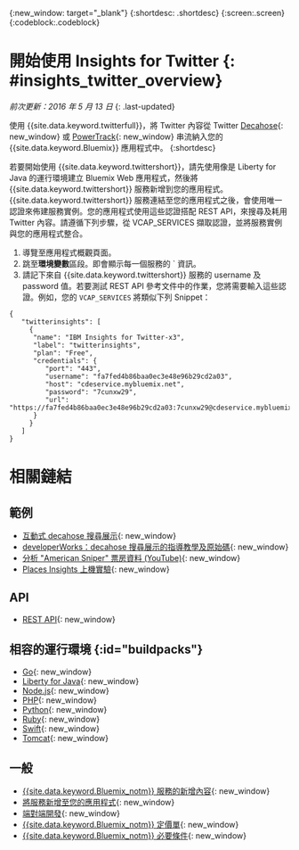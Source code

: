 {:new_window: target="_blank"}
{:shortdesc: .shortdesc}
{:screen:.screen}
{:codeblock:.codeblock}

# 開始使用 Insights for Twitter {: #insights_twitter_overview}

*前次更新：2016 年 5 月 13 日*
{: .last-updated}

使用 {{site.data.keyword.twitterfull}}，將 Twitter 內容從 Twitter [Decahose](http://support.gnip.com/apis/firehose/overview.html){: new_window} 或 [PowerTrack](http://support.gnip.com/apis/powertrack/overview.html){: new_window} 串流納入您的 {{site.data.keyword.Bluemix}} 應用程式中。
{:shortdesc}

若要開始使用 {{site.data.keyword.twittershort}}，請先使用像是 Liberty for Java 的運行環境建立 Bluemix Web 應用程式，然後將 {{site.data.keyword.twittershort}} 服務新增到您的應用程式。{{site.data.keyword.twittershort}} 服務連結至您的應用程式之後，會使用唯一認證來佈建服務實例。您的應用程式使用這些認證搭配 REST API，來搜尋及耗用 Twitter 內容。請遵循下列步驟，從 VCAP_SERVICES 擷取認證，並將服務實例與您的應用程式整合。

1. 導覽至應用程式概觀頁面。
2. 跳至**環境變數**區段。即會顯示每一個服務的 ` 資訊。
3. 請記下來自 {{site.data.keyword.twittershort}} 服務的 username 及 password 值。若要測試 REST API 參考文件中的作業，您將需要輸入這些認證。例如，您的 `VCAP_SERVICES` 將類似下列 Snippet：

```
{  
   "twitterinsights": [    
     {      
      "name": "IBM Insights for Twitter-x3",
      "label": "twitterinsights",
      "plan": "Free",
      "credentials": {
         "port": "443",
         "username": "fa7fed4b86baa0ec3e48e96b29cd2a03",
         "host": "cdeservice.mybluemix.net",
         "password": "7cunxw29",
         "url": "https://fa7fed4b86baa0ec3e48e96b29cd2a03:7cunxw29@cdeservice.mybluemix.net"
      }
     }  
   ]
}
```

<!--
## Adding Insights for Twitter to your application {: #adding_twitter}

The following instructions guide you through the process of creating an application, binding the application to the {{site.data.keyword.twittershort}} service, and retrieving the service credentials to interact with REST API operations in the provided API reference documentation.

### Create an application
For demonstration purposes, you'll create an application using the Liberty for Java&trade;  runtime, but the general process described below can be applied to other runtimes. If you don't have an existing application, click **CREATE AN APP** in the dashboard. When asked to confirm the type of app, click **WEB**.

1. Open the **Catalog** menu.
2. From the **Runtimes** section, click **Liberty for Java**.
3. Click **Create**.
4. In the **App Name** field, specify the name of your app.
5. Click **Finish**. Wait for your application to provision.

### Add the Insights for Twitter service
Follow these steps to add the {{site.data.keyword.twittershort}} service to your app.

1. Open the **Catalog** menu.
2. From the **Data & Analytics** section, click the {{site.data.keyword.twittershort}} tile.
3. In the **App** field, select the name of your app.
4. Click **Create**.
5. When prompted, click **Restage** to restart your application.
-->

# 相關鏈結
## 範例
* [互動式 decahose 搜尋展示](https://cdetestapp.mybluemix.net/){: new_window}
* [developerWorks：decahose 搜尋展示的指導教學及原始碼](http://www.ibm.com/developerworks/cloud/library/cl-twitter-search-insights-bluemix-trs/index.html){: new_window}
* [分析 "American Sniper" 票房資料 (YouTube)](https://www.youtube.com/watch?v=Gfk5quglXvI){: new_window}
* [Places Insights 上機實驗](https://github.com/IBM-Bluemix/places-insights-lab){: new_window}

## API
* [REST API](https://cdeservice.{APPDomain}/rest-api/){: new_window}

## 相容的運行環境 {:id="buildpacks"}
* [Go](https://console.{DomainName}/docs/runtimes/go/index.html){: new_window}
* [Liberty for Java](https://console.{DomainName}/docs/runtimes/liberty/index.html){: new_window}
* [Node.js](https://console.{DomainName}/docs/runtimes/nodejs/index.html){: new_window}
* [PHP](https://console.{DomainName}/docs/runtimes/php/index.html){: new_window}
* [Python](https://console.{DomainName}/docs/runtimes/python/index.html){: new_window}
* [Ruby](https://console.{DomainName}/docs/runtimes/ruby/index.html){: new_window}
* [Swift](https://console.{DomainName}/docs/runtimes/swift/index.html){: new_window}
* [Tomcat](https://console.{DomainName}/docs/runtimes/tomcat/index.html){: new_window}

## 一般
* [{{site.data.keyword.Bluemix_notm}} 服務的新增內容](http://www.ng.bluemix.net/docs/whatsnew/index.html#services_category){: new_window}
* [將服務新增至您的應用程式](../reqnsi.html){: new_window}
* [端對端開發](https://console.{DomainName}/docs/cfapps/ee.html){: new_window}
* [{{site.data.keyword.Bluemix_notm}} 定價單](https://console.{DomainName}/pricing/){: new_window}
* [{{site.data.keyword.Bluemix_notm}} 必要條件](https://developer.ibm.com/bluemix/support/#prereqs){: new_window}

